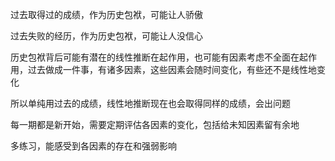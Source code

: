过去取得过的成绩，作为历史包袱，可能让人骄傲

过去失败的经历，作为历史包袱，可能让人没信心

历史包袱背后可能有潜在的线性推断在起作用，也可能有因素考虑不全面在起作用，过去做成一件事，有诸多因素，这些因素会随时间变化，有些还不是线性地变化

所以单纯用过去的成绩，线性地推断现在也会取得同样的成绩，会出问题

每一期都是新开始，需要定期评估各因素的变化，包括给未知因素留有余地

多练习，能感受到各因素的存在和强弱影响
